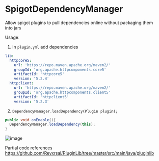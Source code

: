 # SpigotDependencyManager

Allow spigot plugins to pull dependencies online without packaging them into jars

Usage: 

1. in `plugin.yml` add dependencies
``` yaml
lib:
  httpcore5:
    url: 'https://repo.maven.apache.org/maven2/'
    groupId: 'org.apache.httpcomponents.core5'
    artifactId: 'httpcore5'
    version: '5.2.4'
  httpclient:
    url: 'https://repo.maven.apache.org/maven2/'
    groupId: 'org.apache.httpcomponents.client5'
    artifactId: 'httpclient5'
    version: '5.2.3'
```


2. `DependencyManager.loadDependency(Plugin plugin);`
``` java
public void onEnable(){
  DependencyManager.loadDependency(this);
}
```
![image](https://github.com/meteorOSS/SpigotDependencyManager/assets/61687266/8c5de5e0-c5d0-4b5d-a3f7-ac5adaba3c25)



Partial code references https://github.com/Revxrsal/PluginLib/tree/master/src/main/java/pluginlib

